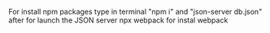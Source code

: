 For install npm packages type in terminal "npm i" and "json-server db.json" after for launch the JSON server
npx webpack for instal webpack

